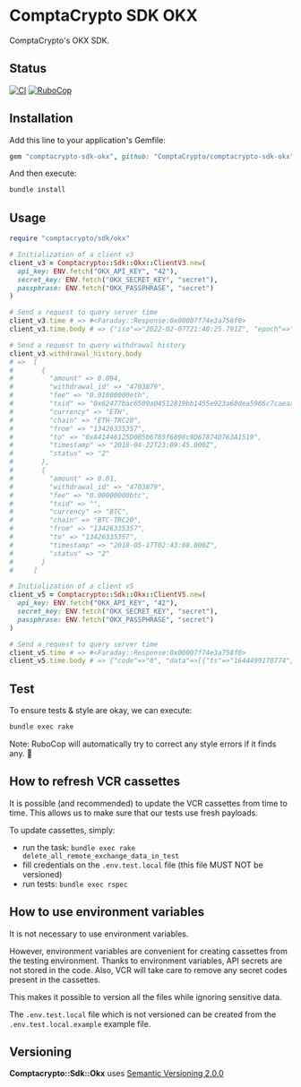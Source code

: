# ComptaCrypto SDK OKX

ComptaCrypto's OKX SDK.

## Status

[![CI](https://github.com/ComptaCrypto/comptacrypto-sdk-okx/workflows/CI/badge.svg?branch=main)](https://github.com/ComptaCrypto/comptacrypto-sdk-okx/actions?query=workflow%3Aci+branch%3Amain)
[![RuboCop](https://github.com/ComptaCrypto/comptacrypto-sdk-okx/workflows/RuboCop/badge.svg?branch=main)](https://github.com/ComptaCrypto/comptacrypto-sdk-okx/actions?query=workflow%3Arubocop+branch%3Amain)

## Installation

Add this line to your application's Gemfile:

```ruby
gem "comptacrypto-sdk-okx", github: "ComptaCrypto/comptacrypto-sdk-okx"
```

And then execute:

```sh
bundle install
```

## Usage

```ruby
require "comptacrypto/sdk/okx"

# Initialization of a client v3
client_v3 = Comptacrypto::Sdk::Okx::ClientV3.new(
  api_key: ENV.fetch("OKX_API_KEY", "42"),
  secret_key: ENV.fetch("OKX_SECRET_KEY", "secret"),
  passphrase: ENV.fetch("OKX_PASSPHRASE", "secret")
)

# Send a request to query server time
client_v3.time # => #<Faraday::Response:0x00007f74e3a758f0>
client_v3.time.body # => {"iso"=>"2022-02-07T21:40:25.791Z", "epoch"=>"1644270025.791"}

# Send a request to query withdrawal history
client_v3.withdrawal_history.body
# =>  [
#       {
#         "amount" => 0.094,
#         "withdrawal_id" => "4703879",
#         "fee" => "0.01000000eth",
#         "txid" => "0x62477bac6509a04512819bb1455e923a60dea5966c7caeaa0b24eb8fb0432b85",
#         "currency" => "ETH",
#         "chain" => "ETH-TRC20",
#         "from" => "13426335357",
#         "to" => "0xA41446125D0B5b6785f6898c9D67874D763A1519",
#         "timestamp" => "2018-04-22T23:09:45.000Z",
#         "status" => "2"
#       },
#       {
#         "amount" => 0.01,
#         "withdrawal_id" => "4703879",
#         "fee" => "0.00000000btc",
#         "txid" => "",
#         "currency" => "BTC",
#         "chain" => "BTC-TRC20",
#         "from" => "13426335357",
#         "to" => "13426335357",
#         "timestamp" => "2018-05-17T02:43:08.000Z",
#         "status" => "2"
#       }
#     ]

# Initialization of a client v5
client_v5 = Comptacrypto::Sdk::Okx::ClientV5.new(
  api_key: ENV.fetch("OKX_API_KEY", "42"),
  secret_key: ENV.fetch("OKX_SECRET_KEY", "secret"),
  passphrase: ENV.fetch("OKX_PASSPHRASE", "secret")
)

# Send a request to query server time
client_v5.time # => #<Faraday::Response:0x00007f74e3a758f0>
client_v5.time.body # => {"code"=>"0", "data"=>[{"ts"=>"1644499170774"}], "msg"=>""}
```

## Test

To ensure tests & style are okay, we can execute:

```bash
bundle exec rake
```

Note: RuboCop will automatically try to correct any style errors if it finds any. :cop:

## How to refresh VCR cassettes

It is possible (and recommended) to update the VCR cassettes from time to time.
This allows us to make sure that our tests use fresh payloads.

To update cassettes, simply:

* run the task: `bundle exec rake delete_all_remote_exchange_data_in_test`
* fill credentials on the `.env.test.local` file (this file MUST NOT be versioned)
* run tests: `bundle exec rspec`

## How to use environment variables

It is not necessary to use environment variables.

However, environment variables are convenient for creating cassettes from the testing environment.
Thanks to environment variables, API secrets are not stored in the code.
Also, VCR will take care to remove any secret codes present in the cassettes.

This makes it possible to version all the files while ignoring sensitive data.

The `.env.test.local` file which is not versioned can be created from the `.env.test.local.example` example file.

## Versioning

__Comptacrypto::Sdk::Okx__ uses [Semantic Versioning 2.0.0](https://semver.org/)
